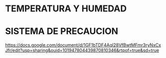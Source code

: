 # TEMPERATURA Y HUMEDAD
# SISTEMA DE PRECAUCION
   
  
  
https://docs.google.com/document/d/1GF1bTDF4Aql28VfBwtMFmr3ryNxCxJfr/edit?usp=sharing&ouid=101947804439870810346&rtpof=true&sd=true  
  
